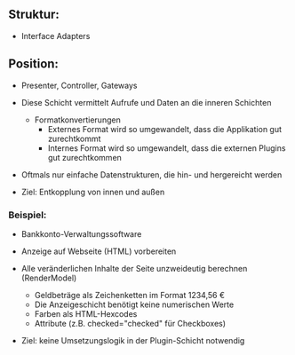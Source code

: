 ## Struktur: 

- Interface Adapters

## Position: 

- Presenter, Controller, Gateways
- Diese Schicht vermittelt Aufrufe und Daten an die inneren Schichten
  - Formatkonvertierungen
    - Externes Format wird so umgewandelt, dass die Applikation gut zurechtkommt
    - Internes Format wird so umgewandelt, dass die externen Plugins gut zurechtkommen

- Oftmals nur einfache Datenstrukturen, die hin- und hergereicht werden
- Ziel: Entkopplung von innen und außen

### Beispiel:

- Bankkonto-Verwaltungssoftware
- Anzeige auf Webseite (HTML) vorbereiten
- Alle veränderlichen Inhalte der Seite unzweideutig berechnen (RenderModel)
  - Geldbeträge als Zeichenketten im Format 1234,56 €
  - Die Anzeigeschicht benötigt keine numerischen Werte
  - Farben als HTML-Hexcodes
  - Attribute (z.B. checked="checked" für Checkboxes)

- Ziel: keine Umsetzungslogik in der Plugin-Schicht notwendig